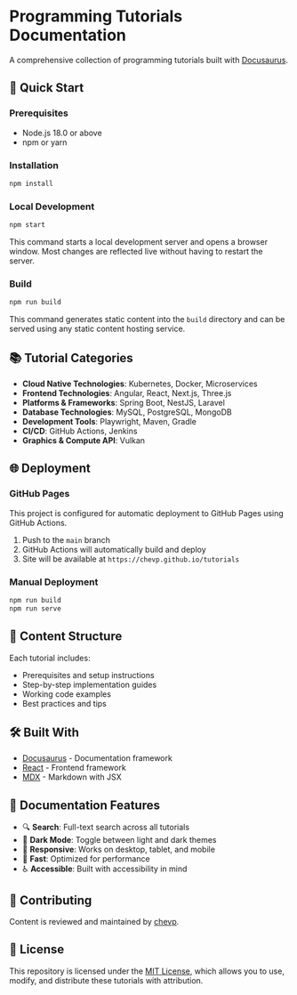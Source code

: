 # Programming Tutorials Documentation

A comprehensive collection of programming tutorials built with [Docusaurus](https://docusaurus.io/).

## 🚀 Quick Start

### Prerequisites

- Node.js 18.0 or above
- npm or yarn

### Installation

```bash
npm install
```

### Local Development

```bash
npm start
```

This command starts a local development server and opens a browser window. Most changes are reflected live without having to restart the server.

### Build

```bash
npm run build
```

This command generates static content into the `build` directory and can be served using any static content hosting service.

## 📚 Tutorial Categories

- **Cloud Native Technologies**: Kubernetes, Docker, Microservices
- **Frontend Technologies**: Angular, React, Next.js, Three.js
- **Platforms & Frameworks**: Spring Boot, NestJS, Laravel
- **Database Technologies**: MySQL, PostgreSQL, MongoDB
- **Development Tools**: Playwright, Maven, Gradle
- **CI/CD**: GitHub Actions, Jenkins
- **Graphics & Compute API**: Vulkan

## 🌐 Deployment

### GitHub Pages

This project is configured for automatic deployment to GitHub Pages using GitHub Actions.

1. Push to the `main` branch
2. GitHub Actions will automatically build and deploy
3. Site will be available at `https://chevp.github.io/tutorials`

### Manual Deployment

```bash
npm run build
npm run serve
```

## 📝 Content Structure

Each tutorial includes:
- Prerequisites and setup instructions
- Step-by-step implementation guides
- Working code examples
- Best practices and tips

## 🛠️ Built With

- [Docusaurus](https://docusaurus.io/) - Documentation framework
- [React](https://reactjs.org/) - Frontend framework
- [MDX](https://mdxjs.com/) - Markdown with JSX

## 📖 Documentation Features

- 🔍 **Search**: Full-text search across all tutorials
- 🌙 **Dark Mode**: Toggle between light and dark themes
- 📱 **Responsive**: Works on desktop, tablet, and mobile
- 🚀 **Fast**: Optimized for performance
- ♿ **Accessible**: Built with accessibility in mind

## 🤝 Contributing

Content is reviewed and maintained by [chevp](https://github.com/chevp).

## 📄 License

This repository is licensed under the [MIT License](LICENSE), which allows you to use, modify, and distribute these tutorials with attribution.
